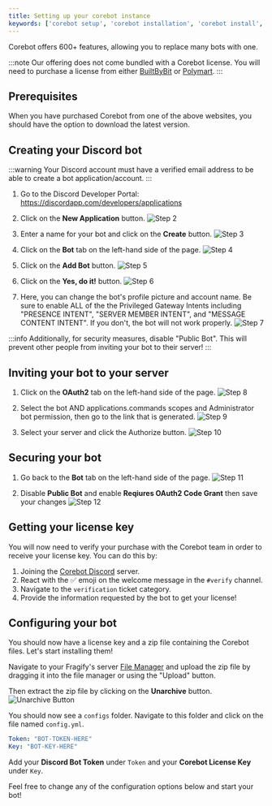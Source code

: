 ```yaml
---
title: Setting up your corebot instance
keywords: ['corebot setup', 'corebot installation', 'corebot install', 'corebot setup', 'corebot instance setup', 'corebot instance installation', 'corebot instance install', 'corebot instance setup']
---
```


Corebot offers 600+ features, allowing you to replace many bots with one.

:::note
Our offering does not come bundled with a Corebot license. You will need to purchase a license from either [BuiltByBit](https://corebot.dev/mcm) or [Polymart](https://corebot.dev/polymart).
:::

## Prerequisites
When you have purchased Corebot from one of the above websites, you should have the option to download the latest version.

## Creating your Discord bot
:::warning
Your Discord account must have a verified email address to be able to create a bot application/account.
:::


1. Go to the Discord Developer Portal: https://discordapp.com/developers/applications

2. Click on the **New Application** button.
![Step 2](images/step2.png)

3. Enter a name for your bot and click on the **Create** button.
![Step 3](images/step3.png)

4. Click on the **Bot** tab on the left-hand side of the page.
![Step 4](images/step4.png)

5. Click on the **Add Bot** button.
![Step 5](images/step5.png)

6. Click on the **Yes, do it!** button.
![Step 6](images/step6.png)

7. Here, you can change the bot's profile picture and account name. Be sure to enable ALL of the the Privileged Gateway Intents including "PRESENCE INTENT", "SERVER MEMBER INTENT", and "MESSAGE CONTENT INTENT". If you don't, the bot will not work properly.
![Step 7](images/step7.png)

:::info
Additionally, for security measures, disable "Public Bot". This will prevent other people from inviting your bot to their server!
:::

## Inviting your bot to your server

1. Click on the **OAuth2** tab on the left-hand side of the page.
![Step 8](images/step8.png)

2. Select the bot AND applications.commands scopes and Administrator bot permission, then go to the link that is generated.
![Step 9](images/step9.png)

3. Select your server and click the Authorize button.
![Step 10](images/step10.png)

## Securing your bot

1. Go back to the **Bot** tab on the left-hand side of the page.
![Step 11](images/step11.png)

2. Disable **Public Bot** and enable **Reqiures OAuth2 Code Grant** then save your changes
![Step 12](images/step12.png)

## Getting your license key
You will now need to verify your purchase with the Corebot team in order to receive your license key. You can do this by:

1. Joining the [Corebot Discord](https://corebot.dev/support) server.
2. React with the ✅ emoji on the welcome message in the `#verify` channel.
3. Navigate to the `verification` ticket category.
4. Provide the information requested by the bot to get your license!

## Configuring your bot
You should now have a license key and a zip file containing the Corebot files. Let's start installing them!

Navigate to your Fragify's server [File Manager](../../fragify/file-manager.md) and upload the zip file by dragging it into the file manager or using the "Upload" button.

Then extract the zip file by clicking on the **Unarchive** button.
![Unarchive Button](images/file-manager.png)

You should now see a `configs` folder. Navigate to this folder and click on the file named `config.yml`.

```yaml
Token: "BOT-TOKEN-HERE"
Key: "BOT-KEY-HERE"
```

Add your **Discord Bot Token** under `Token` and your **Corebot License Key** under `Key`.

Feel free to change any of the configuration options below and start your bot!